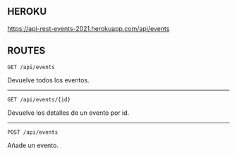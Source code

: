 ## HEROKU

https://api-rest-events-2021.herokuapp.com/api/events

## ROUTES

`GET /api/events`

Devuelve todos los eventos.

---

`GET /api/events/{id}`

Devuelve los detalles de un evento por id.

---

`POST /api/events`

Añade un evento.

